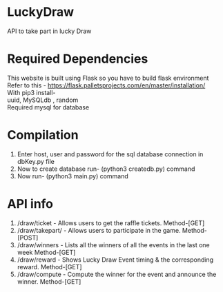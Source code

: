 # LuckyDraw
API to take part in lucky Draw

# Required Dependencies 
This website is built using Flask so you have to build flask environment</br>
Refer to this - https://flask.palletsprojects.com/en/master/installation/ </br>
With pip3 install-</br>
uuid, MySQLdb , random </br>
Required mysql for database </br>

# Compilation
1. Enter host, user and password for the sql database connection in dbKey.py file </br>
2. Now to create database run- (python3 createdb.py) command </br>
3. Now run- (python3 main.py) command </br>
 
# API info

1. /draw/ticket - Allows users to get the raffle tickets. Method-[GET] </br>
2. /draw/takepart/<token> - Allows users to participate in the game. Method-[POST] </br>
3. /draw/winners - Lists all the winners of all the events in the last one week Method-[GET] </br>
4. /draw/reward - Shows Lucky Draw Event timing & the corresponding reward. Method-[GET] </br>
5. /draw/compute - Compute the winner for the event and announce the winner. Method-[GET] </br>
